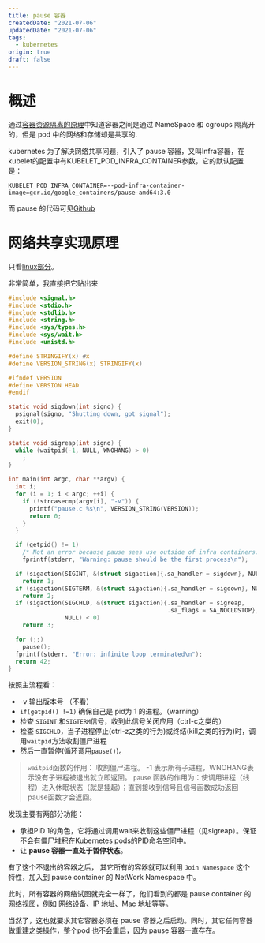 ```yaml
---
title: pause 容器
createdDate: "2021-07-06"
updatedDate: "2021-07-06"
tags:
  - kubernetes
origin: true
draft: false
---
```

# 概述

通过[容器资源隔离的原理](https://www.zido.site/blog/2021-06-01-container-resource/)中知道容器之间是通过 NameSpace 和 cgroups 隔离开的，但是 pod 中的网络和存储却是共享的.

kubernetes 为了解决网络共享问题，引入了 pause 容器，又叫Infra容器，在kubelet的配置中有KUBELET_POD_INFRA_CONTAINER参数，它的默认配置是：
```
KUBELET_POD_INFRA_CONTAINER=--pod-infra-container-image=gcr.io/google_containers/pause-amd64:3.0
```
而 pause 的代码可见[Github](https://github.com/kubernetes/kubernetes/tree/master/build/pause)

# 网络共享实现原理

只看[linux部分](https://github.com/kubernetes/kubernetes/blob/master/build/pause/linux/pause.c#L64-L65)。

非常简单，我直接把它贴出来

```c
#include <signal.h>
#include <stdio.h>
#include <stdlib.h>
#include <string.h>
#include <sys/types.h>
#include <sys/wait.h>
#include <unistd.h>

#define STRINGIFY(x) #x
#define VERSION_STRING(x) STRINGIFY(x)

#ifndef VERSION
#define VERSION HEAD
#endif

static void sigdown(int signo) {
  psignal(signo, "Shutting down, got signal");
  exit(0);
}

static void sigreap(int signo) {
  while (waitpid(-1, NULL, WNOHANG) > 0)
    ;
}

int main(int argc, char **argv) {
  int i;
  for (i = 1; i < argc; ++i) {
    if (!strcasecmp(argv[i], "-v")) {
      printf("pause.c %s\n", VERSION_STRING(VERSION));
      return 0;
    }
  }

  if (getpid() != 1)
    /* Not an error because pause sees use outside of infra containers. */
    fprintf(stderr, "Warning: pause should be the first process\n");

  if (sigaction(SIGINT, &(struct sigaction){.sa_handler = sigdown}, NULL) < 0)
    return 1;
  if (sigaction(SIGTERM, &(struct sigaction){.sa_handler = sigdown}, NULL) < 0)
    return 2;
  if (sigaction(SIGCHLD, &(struct sigaction){.sa_handler = sigreap,
                                             .sa_flags = SA_NOCLDSTOP},
                NULL) < 0)
    return 3;

  for (;;)
    pause();
  fprintf(stderr, "Error: infinite loop terminated\n");
  return 42;
}
```

按照主流程看：

* -v 输出版本号 （不看）
* `if(getpid() !=1)` 确保自己是 pid为 1 的进程。（warning）
* 检查 `SIGINT` 和`SIGTERM`信号，收到此信号关闭应用（ctrl-c之类的）
* 检查 `SIGCHLD`，当子进程停止(ctrl-z之类的行为)或终结(kill之类的行为)时，调用`waitpid`方法收割僵尸进程
* 然后一直暂停(循环调用`pause()`)。

> `waitpid`函数的作用： 收割僵尸进程。 -1 表示所有子进程，WNOHANG表示没有子进程被退出就立即返回。
> `pause` 函数的作用为：使调用进程（线程）进入休眠状态（就是挂起）；直到接收到信号且信号函数成功返回 pause函数才会返回。

发现主要有两部分功能：

* 承担PID 1的角色，它将通过调用wait来收割这些僵尸进程（见sigreap）。保证不会有僵尸堆积在Kubernetes pods的PID命名空间中。
* 让 **pause 容器一直处于暂停状态**。

有了这个不退出的容器之后， 其它所有的容器就可以利用 `Join Namespace` 这个特性，加入到 pause container 的 NetWork Namespace 中。

此时，所有容器的网络试图就完全一样了，他们看到的都是 pause container 的网络视图，例如 网络设备、IP 地址、Mac 地址等等。

当然了，这也就要求其它容器必须在 pause 容器之后启动。同时，其它任何容器做重建之类操作，整个pod 也不会重启，因为 pause 容器一直存在。
